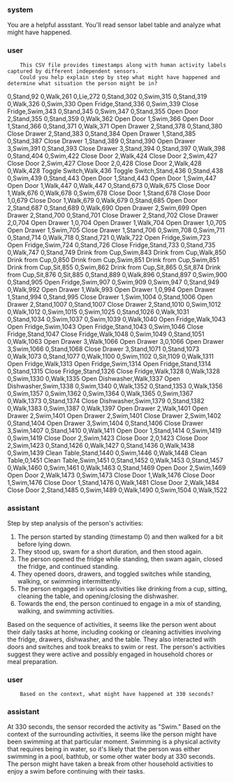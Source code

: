 ### system
You are a helpful assstant. You'll read sensor label table and analyze what might have happened.
### user

        This CSV file provides timestamps along with human activity labels captured by different independent sensors.
        Could you help explain step by step what might have happened and determine what situation the person might be in?
    
0,Stand,92
0,Walk,261
0,Lie,272
0,Stand,302
0,Swim,315
0,Stand,319
0,Walk,326
0,Swim,330
Open Fridge,Stand,336
0,Swim,339
Close Fridge,Swim,343
0,Stand,345
0,Swim,347
0,Stand,355
Open Door 2,Stand,355
0,Stand,359
0,Walk,362
Open Door 1,Swim,366
Open Door 1,Stand,366
0,Stand,371
0,Walk,371
Open Drawer 2,Stand,378
0,Stand,380
Close Drawer 2,Stand,383
0,Stand,384
Open Drawer 1,Stand,385
0,Stand,387
Close Drawer 1,Stand,389
0,Stand,390
Open Drawer 3,Swim,391
0,Stand,393
Close Drawer 3,Stand,394
0,Stand,397
0,Walk,398
0,Stand,404
0,Swim,422
Close Door 2,Walk,424
Close Door 2,Swim,427
Close Door 2,Swim,427
Close Door 2,0,428
Close Door 2,Walk,428
0,Walk,428
Toggle Switch,Walk,436
Toggle Switch,Stand,436
0,Stand,438
0,Swim,439
0,Stand,443
Open Door 1,Stand,443
Open Door 1,Swim,447
Open Door 1,Walk,447
0,Walk,447
0,Stand,673
0,Walk,675
Close Door 1,Walk,676
0,Walk,678
0,Swim,678
Close Door 1,Stand,678
Close Door 1,0,679
Close Door 1,Walk,679
0,Walk,679
0,Stand,685
Open Door 2,Stand,687
0,Stand,689
0,Walk,690
Open Drawer 2,Swim,699
Open Drawer 2,Stand,700
0,Stand,701
Close Drawer 2,Stand,702
Close Drawer 2,0,704
Open Drawer 1,0,704
Open Drawer 1,Walk,704
Open Drawer 1,0,705
Open Drawer 1,Swim,705
Close Drawer 1,Stand,706
0,Swim,708
0,Swim,711
0,Stand,714
0,Walk,718
0,Stand,721
0,Walk,722
Open Fridge,Swim,723
Open Fridge,Swim,724
0,Stand,726
Close Fridge,Stand,733
0,Stand,735
0,Walk,747
0,Stand,749
Drink from Cup,Swim,843
Drink from Cup,Walk,850
Drink from Cup,0,850
Drink from Cup,Swim,851
Drink from Cup,Swim,851
Drink from Cup,Sit,855
0,Swim,862
Drink from Cup,Sit,865
0,Sit,874
Drink from Cup,Sit,876
0,Sit,885
0,Stand,889
0,Walk,896
0,Stand,897
0,Swim,900
0,Stand,905
Open Fridge,Swim,907
0,Swim,909
0,Swim,947
0,Stand,949
0,Walk,992
Open Drawer 1,Walk,993
Open Drawer 1,0,994
Open Drawer 1,Stand,994
0,Stand,995
Close Drawer 1,Swim,1004
0,Stand,1006
Open Drawer 2,Stand,1007
0,Stand,1007
Close Drawer 2,Stand,1010
0,Swim,1012
0,Walk,1012
0,Swim,1015
0,Swim,1025
0,Stand,1026
0,Walk,1031
0,Stand,1034
0,Swim,1037
0,Swim,1039
0,Walk,1040
Open Fridge,Walk,1043
Open Fridge,Swim,1043
Open Fridge,Stand,1043
0,Swim,1046
Close Fridge,Stand,1047
Close Fridge,Walk,1048
0,Swim,1049
0,Stand,1051
0,Walk,1063
Open Drawer 3,Walk,1066
Open Drawer 3,0,1066
Open Drawer 3,Swim,1066
0,Stand,1068
Close Drawer 3,Stand,1071
0,Stand,1073
0,Walk,1073
0,Stand,1077
0,Walk,1100
0,Swim,1102
0,Sit,1109
0,Walk,1311
Open Fridge,Walk,1313
Open Fridge,Swim,1314
Open Fridge,Stand,1314
0,Stand,1315
Close Fridge,Stand,1326
Close Fridge,Walk,1328
0,Walk,1328
0,Swim,1330
0,Walk,1335
Open Dishwasher,Walk,1337
Open Dishwasher,Swim,1338
0,Swim,1340
0,Walk,1352
0,Stand,1353
0,Walk,1356
0,Swim,1357
0,Swim,1362
0,Swim,1364
0,Walk,1365
0,Swim,1367
0,Walk,1373
0,Stand,1374
Close Dishwasher,Swim,1379
0,Stand,1382
0,Walk,1383
0,Swim,1387
0,Walk,1397
Open Drawer 2,Walk,1401
Open Drawer 2,Swim,1401
Open Drawer 2,Swim,1401
Close Drawer 2,Swim,1402
0,Stand,1404
Open Drawer 3,Swim,1404
0,Stand,1406
Close Drawer 3,Swim,1407
0,Stand,1410
0,Walk,1411
Open Door 1,Stand,1414
0,Swim,1419
0,Swim,1419
Close Door 2,Swim,1423
Close Door 2,0,1423
Close Door 2,Swim,1423
0,Stand,1426
0,Walk,1427
0,Stand,1436
0,Walk,1438
0,Swim,1439
Clean Table,Stand,1440
0,Swim,1446
0,Walk,1448
Clean Table,0,1451
Clean Table,Swim,1451
0,Stand,1452
0,Walk,1453
0,Stand,1457
0,Walk,1460
0,Swim,1461
0,Walk,1463
0,Stand,1469
Open Door 2,Swim,1469
Open Door 2,Walk,1473
0,Swim,1473
Close Door 1,Walk,1476
Close Door 1,Swim,1476
Close Door 1,Stand,1476
0,Walk,1481
Close Door 2,Walk,1484
Close Door 2,Stand,1485
0,Swim,1489
0,Walk,1490
0,Swim,1504
0,Walk,1522

### assistant
Step by step analysis of the person's activities:

1. The person started by standing (timestamp 0) and then walked for a bit before lying down.
2. They stood up, swam for a short duration, and then stood again.
3. The person opened the fridge while standing, then swam again, closed the fridge, and continued standing.
4. They opened doors, drawers, and toggled switches while standing, walking, or swimming intermittently.
5. The person engaged in various activities like drinking from a cup, sitting, cleaning the table, and opening/closing the dishwasher.
6. Towards the end, the person continued to engage in a mix of standing, walking, and swimming activities.

Based on the sequence of activities, it seems like the person went about their daily tasks at home, including cooking or cleaning activities involving the fridge, drawers, dishwasher, and the table. They also interacted with doors and switches and took breaks to swim or rest. The person's activities suggest they were active and possibly engaged in household chores or meal preparation.
### user

        Based on the context, what might have happened at 330 seconds?
    
### assistant
At 330 seconds, the sensor recorded the activity as "Swim." Based on the context of the surrounding activities, it seems like the person might have been swimming at that particular moment. Swimming is a physical activity that requires being in water, so it's likely that the person was either swimming in a pool, bathtub, or some other water body at 330 seconds. The person might have taken a break from other household activities to enjoy a swim before continuing with their tasks.
